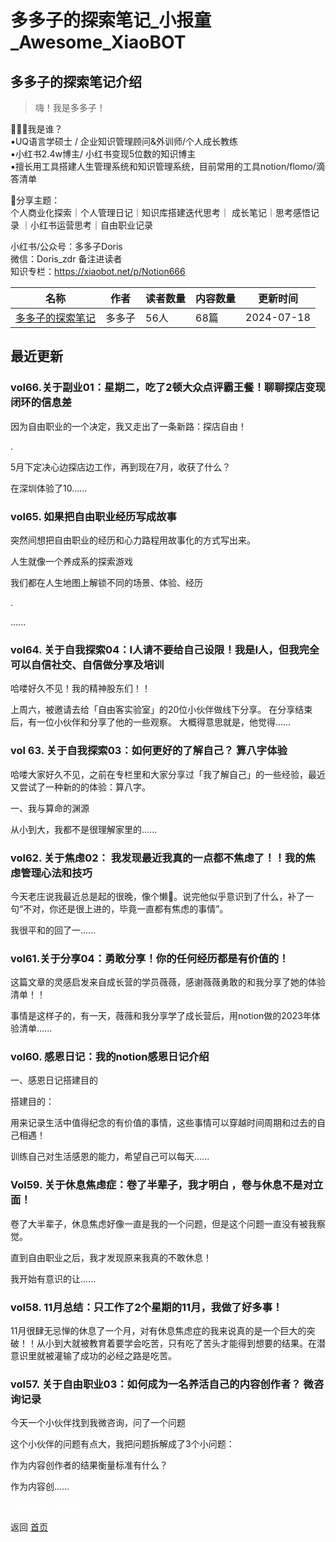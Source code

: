 # 多多子的探索笔记_小报童_Awesome_XiaoBOT

## 多多子的探索笔记介绍
> 嗨！我是多多子！    
    
🤹🏻‍♀️我是谁？    
▪︎UQ语言学硕士 / 企业知识管理顾问&amp;外训师/个人成长教练    
▪︎小红书2.4w博主/ 小红书变现5位数的知识博主    
▪︎擅长用工具搭建人生管理系统和知识管理系统，目前常用的工具notion/flomo/滴答清单    
    
🫶分享主题：    
个人商业化探索｜个人管理日记｜知识库搭建迭代思考｜ 成长笔记｜思考感悟记录 ｜小红书运营思考｜自由职业记录    
    
小红书/公众号：多多子Doris    
微信：Doris_zdr 备注进读者    
知识专栏：https://xiaobot.net/p/Notion666  
  


|名称|作者|读者数量|内容数量|更新时间|
|---|---|---|---|---|
|[多多子的探索笔记](https://xiaobot.net/p/Doris1996?refer=0b133df9-27dc-423b-8101-639049001c13)|多多子|56人|68篇|2024-07-18|

## 最近更新
### vol66.关于副业01：星期二，吃了2顿大众点评霸王餐！聊聊探店变现闭环的信息差

因为自由职业的一个决定，我又走出了一条新路：探店自由！

.

5月下定决心边探店边工作，再到现在7月，收获了什么？

在深圳体验了10......

### vol65. 如果把自由职业经历写成故事

突然间想把自由职业的经历和心力路程用故事化的方式写出来。

人生就像一个养成系的探索游戏

我们都在人生地图上解锁不同的场景、体验、经历

.

......

### vol64. 关于自我探索04：I人请不要给自己设限！我是I人，但我完全可以自信社交、自信做分享及培训

哈喽好久不见！我的精神股东们！！

上周六，被邀请去给「自由客实验室」的20位小伙伴做线下分享。 在分享结束后，有一位小伙伴和分享了他的一些观察。 大概得意思就是，他觉得......

### vol 63. 关于自我探索03：如何更好的了解自己？ 算八字体验

哈喽大家好久不见，之前在专栏里和大家分享过「我了解自己」的一些经验，最近又尝试了一种新的的体验：算八字。

一、我与算命的渊源

从小到大，我都不是很理解家里的......

### vol62. 关于焦虑02： 我发现最近我真的一点都不焦虑了！！我的焦虑管理心法和技巧

今天老庄说我最近总是起的很晚，像个懒🐷。说完他似乎意识到了什么，补了一句“不对，你还是很上进的，毕竟一直都有焦虑的事情”。

我很平和的回了一......

### vol61.关于分享04：勇敢分享！你的任何经历都是有价值的！

这篇文章的灵感启发来自成长营的学员薇薇，感谢薇薇勇敢的和我分享了她的体验清单！！

事情是这样子的，有一天，薇薇和我分享学了成长营后，用notion做的2023年体验清单......

### vol60. 感恩日记：我的notion感恩日记介绍

一、感恩日记搭建目的

搭建目的：

用来记录生活中值得纪念的有价值的事情，这些事情可以穿越时间周期和过去的自己相遇！

训练自己对生活感恩的能力，希望自己可以每天......

### Vol59. 关于休息焦虑症：卷了半辈子，我才明白 ，卷与休息不是对立面！

卷了大半辈子，休息焦虑好像一直是我的一个问题，但是这个问题一直没有被我察觉。

直到自由职业之后，我才发现原来我真的不敢休息！

我开始有意识的让......

### vol58. 11月总结：只工作了2个星期的11月，我做了好多事！

11月很肆无忌惮的休息了一个月，对有休息焦虑症的我来说真的是一个巨大的突破！！从小到大就被教育着要学会吃苦，只有吃了苦头才能得到想要的结果。在潜意识里就被灌输了成功的必经之路是吃苦。

### vol57. 关于自由职业03：如何成为一名养活自己的内容创作者？ 微咨询记录

今天一个小伙伴找到我微咨询，问了一个问题

这个小伙伴的问题有点大，我把问题拆解成了3个小问题：

作为内容创作者的结果衡量标准有什么？

作为内容创......


<a href="https://github.com/Reno9527/awesome-xiaobot" style="color: white; text-decoration: none;">awesome-xiaobot</a>

返回 [首页](../README.md)
